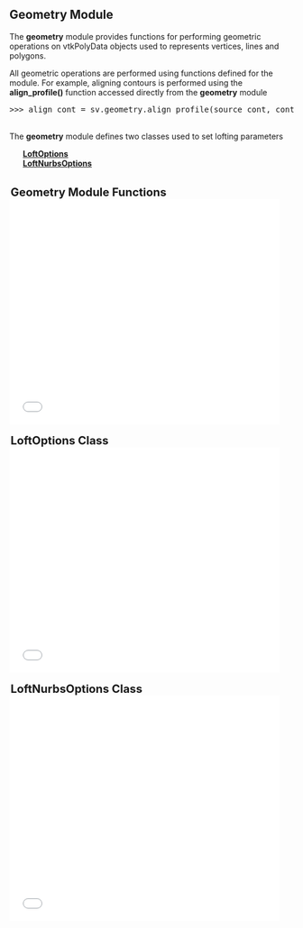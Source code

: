 ## Geometry Module

The <b>geometry</b> module provides functions for performing geometric operations on vtkPolyData objects used to
represents vertices, lines and polygons.

All geometric operations are performed using functions defined for the module. For example, aligning contours is performed using
the <b>align_profile()</b> function accessed directly from the <b>geometry</b> module

<pre>
>>> align_cont = sv.geometry.align_profile(source_cont, cont2)
</pre>

<br>
The <b>geometry</b> module defines two classes used to set lofting parameters
<ul style="list-style-type:none;">
  <li> <b> <a href="#LoftOptionsClass"> LoftOptions </a> </b> </li>
  <li> <b> <a href="#LoftNurbsOptionsClass"> LoftNurbsOptions </a> </b> </li>
</ul>

<br>
<div id="GeometryFunctions" class="PythonClassDiv" >
<legend style="font-size:20px; text-align:left"> <b> Geometry Module Functions </b> </legend>
<iframe src="/documentation/python_interface/modules/docs/geometry_functions.html" style="background-color: #FFFFFF" frameborder="0" height="400" width="95%"> </iframe>
</div>

<br>
<div id="LoftOptionsClass" class="PythonClassDiv" >
<legend style="font-size:20px; text-align:left"> <b> LoftOptions Class </b> </legend>
<iframe src="/documentation/python_interface/modules/docs/geometry_LoftOptions.html" style="background-color: #FFFFFF" frameborder="0" height="400" width="95%"> </iframe>
</div>

<br>
<div id="LoftNurbsOptionsClass" class="PythonClassDiv" >
<legend style="font-size:20px; text-align:left"> <b> LoftNurbsOptions Class </b> </legend>
<iframe src="/documentation/python_interface/modules/docs/geometry_LoftNurbsOptions.html" style="background-color: #FFFFFF" frameborder="0" height="400" width="95%"> </iframe>
</div>
